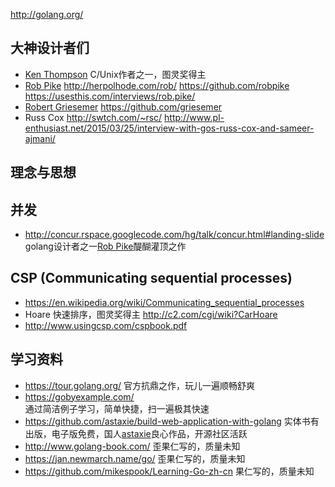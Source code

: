 http://golang.org/

## 大神设计者们
- [Ken Thompson](https://en.wikipedia.org/wiki/Ken_Thompson)
  C/Unix作者之一，图灵奖得主
- [Rob Pike](https://en.wikipedia.org/wiki/Rob_Pike)
  http://herpolhode.com/rob/
  https://github.com/robpike
  https://usesthis.com/interviews/rob.pike/ 
- [Robert Griesemer](https://en.wikipedia.org/wiki/Robert_Griesemer)
  https://github.com/griesemer
- Russ Cox
  http://swtch.com/~rsc/
  http://www.pl-enthusiast.net/2015/03/25/interview-with-gos-russ-cox-and-sameer-ajmani/


## 理念与思想
## 并发 
- http://concur.rspace.googlecode.com/hg/talk/concur.html#landing-slide
  golang设计者之一[Rob Pike](https://en.wikipedia.org/wiki/Rob_Pike)醍醐灌顶之作
## CSP (Communicating sequential processes)
- https://en.wikipedia.org/wiki/Communicating_sequential_processes
- Hoare 快速排序，图灵奖得主
  http://c2.com/cgi/wiki?CarHoare
- http://www.usingcsp.com/cspbook.pdf

## 学习资料
- https://tour.golang.org/
  官方抗鼎之作，玩儿一遍顺畅舒爽
- https://gobyexample.com/  
  通过简洁例子学习，简单快捷，扫一遍极其快速
- https://github.com/astaxie/build-web-application-with-golang
  实体书有出版，电子版免费，国人[astaxie](https://github.com/astaxie)良心作品，开源社区活跃
- http://www.golang-book.com/  歪果仁写的，质量未知
- https://jan.newmarch.name/go/  歪果仁写的，质量未知
- https://github.com/mikespook/Learning-Go-zh-cn 果仁写的，质量未知






